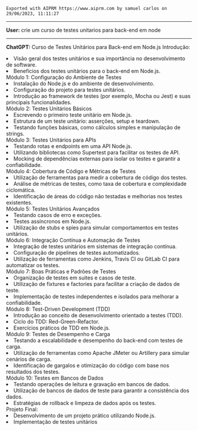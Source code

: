 ```
Exported with AIPRM https://www.aiprm.com by samuel carlos on 29/06/2023, 11:11:27
```

---


**User:**
crie um curso de testes unitarios para back-end em node

---

**ChatGPT:**
Curso de Testes Unitários para Back-end em Node.js
Introdução:
<li>Visão geral dos testes unitários e sua importância no desenvolvimento de software.</li>
<li>Benefícios dos testes unitários para o back-end em Node.js.</li>
Módulo 1: Configuração do Ambiente de Testes
<li>Instalação do Node.js e do ambiente de desenvolvimento.</li>
<li>Configuração do projeto para testes unitários.</li>
<li>Introdução ao framework de testes (por exemplo, Mocha ou Jest) e suas principais funcionalidades.</li>
Módulo 2: Testes Unitários Básicos
<li>Escrevendo o primeiro teste unitário em Node.js.</li>
<li>Estrutura de um teste unitário: asserções, setup e teardown.</li>
<li>Testando funções básicas, como cálculos simples e manipulação de strings.</li>
Módulo 3: Testes Unitários para APIs
<li>Testando rotas e endpoints em uma API Node.js.</li>
<li>Utilizando bibliotecas como Supertest para facilitar os testes de API.</li>
<li>Mocking de dependências externas para isolar os testes e garantir a confiabilidade.</li>
Módulo 4: Cobertura de Código e Métricas de Testes
<li>Utilização de ferramentas para medir a cobertura de código dos testes.</li>
<li>Análise de métricas de testes, como taxa de cobertura e complexidade ciclomática.</li>
<li>Identificação de áreas do código não testadas e melhorias nos testes existentes.</li>
Módulo 5: Testes Unitários Avançados
<li>Testando casos de erro e exceções.</li>
<li>Testes assíncronos em Node.js.</li>
<li>Utilização de stubs e spies para simular comportamentos em testes unitários.</li>
Módulo 6: Integração Contínua e Automação de Testes
<li>Integração de testes unitários em sistemas de integração contínua.</li>
<li>Configuração de pipelines de testes automatizados.</li>
<li>Utilização de ferramentas como Jenkins, Travis CI ou GitLab CI para automatizar os testes.</li>
Módulo 7: Boas Práticas e Padrões de Testes
<li>Organização de testes em suites e casos de teste.</li>
<li>Utilização de fixtures e factories para facilitar a criação de dados de teste.</li>
<li>Implementação de testes independentes e isolados para melhorar a confiabilidade.</li>
Módulo 8: Test-Driven Development (TDD)
<li>Introdução ao conceito de desenvolvimento orientado a testes (TDD).</li>
<li>Ciclo do TDD: Red-Green-Refactor.</li>
<li>Exercícios práticos de TDD em Node.js.</li>
Módulo 9: Testes de Desempenho e Carga
<li>Testando a escalabilidade e desempenho do back-end com testes de carga.</li>
<li>Utilização de ferramentas como Apache JMeter ou Artillery para simular cenários de carga.</li>
<li>Identificação de gargalos e otimização do código com base nos resultados dos testes.</li>
Módulo 10: Testes em Bancos de Dados
<li>Testando operações de leitura e gravação em bancos de dados.</li>
<li>Utilização de bancos de dados de teste para garantir a consistência dos dados.</li>
<li>Estratégias de rollback e limpeza de dados após os testes.</li>
Projeto Final:
<li>Desenvolvimento de um projeto prático utilizando Node.js.</li>
<li>Implementação de testes unitários</li>